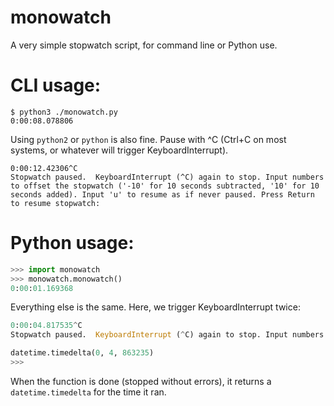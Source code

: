 # monowatch
A very simple stopwatch script, for command line or Python use.

# CLI usage:
```
$ python3 ./monowatch.py
0:00:08.078806
```

Using `python2` or `python` is also fine. Pause with ^C (Ctrl+C on most systems, or whatever will trigger KeyboardInterrupt).

```
0:00:12.42306^C
Stopwatch paused.  KeyboardInterrupt (^C) again to stop. Input numbers to offset the stopwatch ('-10' for 10 seconds subtracted, '10' for 10 seconds added). Input 'u' to resume as if never paused. Press Return to resume stopwatch: 
```

# Python usage:
```python
>>> import monowatch
>>> monowatch.monowatch()
0:00:01.169368
```

Everything else is the same. Here, we trigger KeyboardInterrupt twice:

```python
0:00:04.817535^C
Stopwatch paused.  KeyboardInterrupt (^C) again to stop. Input numbers to offset the stopwatch ('-10' for 10 seconds subtracted, '10' for 10 seconds added). Input 'u' to resume as if never paused. Press Return to resume stopwatch: 

datetime.timedelta(0, 4, 863235)
>>>
```

When the function is done (stopped without errors), it returns a `datetime.timedelta` for the time it ran.
